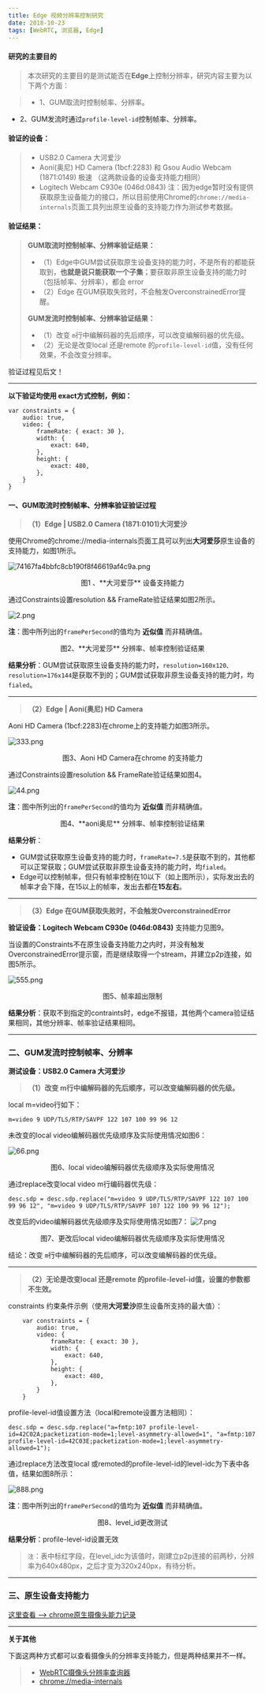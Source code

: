 ```yaml
---
title: Edge 视频分辨率控制研究
date: 2018-10-23
tags: [WebRTC, 浏览器, Edge] 
---
```



#### **研究的主要目的**
>本次研究的主要目的是测试能否在**Edge**上控制分辨率，研究内容主要为以下两个方面：

>- 1、GUM取流时控制帧率、分辨率。
- 2、GUM发流时通过`profile-level-id`控制帧率、分辨率。


#### **验证的设备：**

> - USB2.0 Camera 大河爱沙
> - Aoni(奥尼) HD Camera (1bcf:2283) 和 Gsou Audio Webcam (1871:0149) 极速 （这两款设备的设备支持能力相同）
> - Logitech Webcam C930e (046d:0843)
> 注：因为edge暂时没有提供获取原生设备能力的接口，所以目前使用Chrome的`chrome://media-internals`页面工具列出原生设备的支持能力作为测试参考数据。

<!--more-->

#### **验证结果：**

> **GUM取流时控制帧率、分辨率验证结果：**
>
> - （1）Edge中GUM尝试获取原生设备支持的能力时，不是所有的都能获取到，**也就是说只能获取一个子集**；要获取非原生设备支持的能力时（包括帧率、分辨率），都会 error
> - （2）Edge 在GUM获取失败时，不会触发OverconstrainedError提醒。
>
> **GUM发流时控制帧率、分辨率验证结果：**
>
> - （1）改变 `m`行中编解码器的先后顺序，可以改变编解码器的优先级。
> - （2）无论是改变local 还是remote 的`profile-level-id`值，没有任何效果，不会改变分辨率。



验证过程见后文！

---

**以下验证均使用 exact方式控制，例如：**
```
var constraints = {
    audio: true,
    video: {
        frameRate: { exact: 30 },
        width: {
            exact: 640,
        },
        height: {
            exact: 480,
        },
    }
}
```

#### **一、GUM取流时控制帧率、分辨率验证验证过程**

>  **（1）Edge | USB2.0 Camera (1871:0101)大河爱沙**

 使用Chrome的chrome://media-internals页面工具可以列出**大河爱莎**原生设备的支持能力，如图1所示。


![74167fa4bbfc8cb190f8f46619af4c9a.png](https://i.loli.net/2018/10/25/5bd1b734bc60c.png)


<center>图1 、**大河爱莎** 设备支持能力</center>

通过Constraints设置resolution && FrameRate验证结果如图2所示。

![2.png](https://i.loli.net/2018/10/25/5bd1b8030a15c.png)

**注**：图中所列出的`framePerSecond`的值均为 **近似值** 而非精确值。

<center>图2、**大河爱莎** 分辨率、帧率控制验证结果</center>

**结果分析**：GUM尝试获取原生设备支持的能力时，`resolution=160x120、resolution=176x144`是获取不到的；GUM尝试获取非原生设备支持的能力时，均`fialed`。

---

> **（2）Edge | Aoni(奥尼) HD Camera** 

 Aoni HD Camera (1bcf:2283)在chrome上的支持能力如图3所示。

![333.png](https://i.loli.net/2018/10/25/5bd1b81d52153.png)

<center>图3、Aoni HD Camera在chrome 的支持能力</center>

通过Constraints设置resolution && FrameRate验证结果如图4。


![44.png](https://i.loli.net/2018/10/25/5bd1b81d64b4f.png)

**注**：图中所列出的`framePerSecond`的值均为 **近似值** 而非精确值。

<center>图4、**aoni奥尼** 分辨率、帧率控制验证结果</center>

**结果分析**：

- GUM尝试获取原生设备支持的能力时，`frameRate=7.5`是获取不到的，其他都可以正常获取；GUM尝试获取非原生设备支持的能力时，均`fialed`。
- Edge可以控制帧率，但只有帧率控制在10以下（如上图所示），实际发出去的帧率才会下降，在15以上的帧率，发出去都在**15左右**。

---

> **（3）Edge 在GUM获取失败时，不会触发OverconstrainedError**

**验证设备：Logitech Webcam C930e (046d:0843)** 支持能力见图9。
 
当设置的Constraints不在原生设备支持能力之内时，并没有触发OverconstrainedError提示窗，而是继续取得一个stream，并建立p2p连接，如图5所示。

![555.png](https://i.loli.net/2018/10/25/5bd1b81f1d3d8.png)

<center>图5、帧率超出限制</center>

**结果分析**：获取不到指定的contraints时，edge不报错，其他两个camera验证结果相同，其他分辨率、帧率验证结果相同。

---

### **二、GUM发流时控制帧率、分辨率**


**测试设备：USB2.0 Camera 大河爱沙**

> **（1）改变 m行中编解码器的先后顺序，可以改变编解码器的优先级。**


local m=video行如下：

```
m=video 9 UDP/TLS/RTP/SAVPF 122 107 100 99 96 12
```

未改变的local video编解码器优先级顺序及实际使用情况如图6：

![66.png](https://i.loli.net/2018/10/25/5bd1b81d6026e.png)
<center>图6、local video编解码器优先级顺序及实际使用情况</center>

通过replace改变local video m行编码器优先级：

```
desc.sdp = desc.sdp.replace("m=video 9 UDP/TLS/RTP/SAVPF 122 107 100 99 96 12", "m=video 9 UDP/TLS/RTP/SAVPF 107 122 100 99 96 12");
```


改变后的video编解码器优先级顺序及实际使用情况如图7：
![7.png](https://i.loli.net/2018/10/25/5bd1b81d671e4.png)
<center>图7、更改后local video编解码器优先级顺序及实际使用情况</center>
 
 

结论：改变 `m`行中编解码器的先后顺序，可以改变编解码器的优先级。

---

> **（2）无论是改变local 还是remote 的profile-level-id值，设置的参数都不生效。**

constraints 约束条件示例（使用**大河爱沙**原生设备所支持的最大值）：
```
    var constraints = {
        audio: true,
        video: {
            frameRate: { exact: 30 },
            width: {
                exact: 640,
            },
            height: {
                exact: 480,
            },
        }
    }
```

profile-level-id值设置方法（local和remote设置方法相同）：
```
desc.sdp = desc.sdp.replace("a=fmtp:107 profile-level-id=42C02A;packetization-mode=1;level-asymmetry-allowed=1", "a=fmtp:107 profile-level-id=42C03E;packetization-mode=1;level-asymmetry-allowed=1");

```

通过replace方法改变local 或remoted的profile-level-id的level-idc为下表中各值，结果如图8所示：

![888.png](https://i.loli.net/2018/10/25/5bd1b81d63ef5.png)

**注**：图中所列出的`framePerSecond`的值均为 **近似值** 而非精确值。

<center>图8、level_id更改测试</center>

**结果分析**：profile-level-id设置无效

> `注`：表中标红字段，在level_idc为该值时，刚建立p2p连接的前两秒，分辨率为640x480px，之后才变为320x240px，有待分析。


---

### **三、原生设备支持能力**

[这里查看 --> chrome原生摄像头能力记录](https://192.168.120.100:9001/blog/post/chrou/chrome%E5%8E%9F%E7%94%9F%E6%91%84%E5%83%8F%E5%A4%B4%E5%88%86%E8%83%BD%E5%8A%9B)

---

**关于其他**

下面这两种方式都可以查看摄像头的分辨率支持能力，但是两种结果并不一样。

> - [WebRTC摄像头分辨率查询器](https://webrtchacks.github.io/WebRTC-Camera-Resolution/)
> - [chrome://media-internals](chrome://media-internals/)





